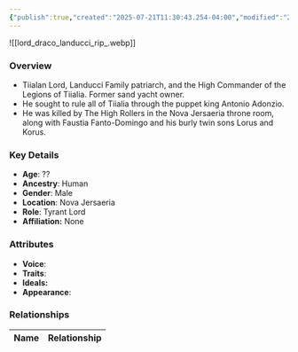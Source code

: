 ```yaml
---
{"publish":true,"created":"2025-07-21T11:30:43.254-04:00","modified":"2025-07-25T11:48:02.158-04:00","published":"2025-07-25T11:48:02.158-04:00","cssclasses":"","Age":"??","Ancestry":"Human","Gender":"Male","Location":["Nova Jersaeria"],"Role":["Tyrant Lord"],"Affiliation":["None"],"Appearances":["[[-The High Rollers Campaign-]]"]}
---
```



![[lord_draco_landucci_rip_.webp]]

### Overview
- Tiialan Lord, Landucci Family patriarch, and the High Commander of the Legions of Tiialia. Former sand yacht owner.
- He sought to rule all of Tiialia through the puppet king Antonio Adonzio.
- He was killed by The High Rollers in the Nova Jersaeria throne room, along with Faustia Fanto-Domingo and his burly twin sons Lorus and Korus.

### Key Details
- **Age**: ??
- **Ancestry**: Human
- **Gender**: Male
- **Location**: Nova Jersaeria
- **Role**: Tyrant Lord
- **Affiliation:** None

### Attributes
- **Voice**: 
- **Traits**: 
- **Ideals:** 
- **Appearance**:

### Relationships

| Name  | Relationship |
| ----- | ------------ |

